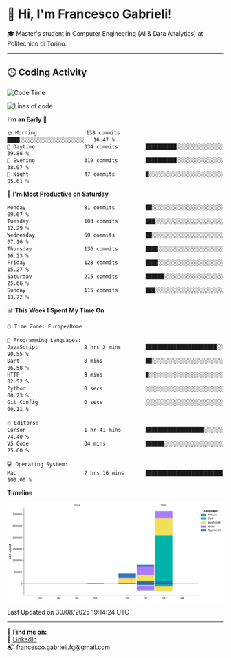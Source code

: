 # 👋 Hi, I'm Francesco Gabrieli!

🎓 Master's student in Computer Engineering (AI & Data Analytics) at Politecnico di Torino.  

---

## 🕒 Coding Activity

<!--START_SECTION:waka-->
![Code Time](http://img.shields.io/badge/Code%20Time-129%20hrs%2041%20mins-blue)

![Lines of code](https://img.shields.io/badge/From%20Hello%20World%20I%27ve%20Written-438.0%20thousand%20lines%20of%20code-blue)

**I'm an Early 🐤** 

```text
🌞 Morning                138 commits         ████░░░░░░░░░░░░░░░░░░░░░   16.47 % 
🌆 Daytime                334 commits         ██████████░░░░░░░░░░░░░░░   39.86 % 
🌃 Evening                319 commits         ██████████░░░░░░░░░░░░░░░   38.07 % 
🌙 Night                  47 commits          █░░░░░░░░░░░░░░░░░░░░░░░░   05.61 % 
```
📅 **I'm Most Productive on Saturday** 

```text
Monday                   81 commits          ██░░░░░░░░░░░░░░░░░░░░░░░   09.67 % 
Tuesday                  103 commits         ███░░░░░░░░░░░░░░░░░░░░░░   12.29 % 
Wednesday                60 commits          ██░░░░░░░░░░░░░░░░░░░░░░░   07.16 % 
Thursday                 136 commits         ████░░░░░░░░░░░░░░░░░░░░░   16.23 % 
Friday                   128 commits         ████░░░░░░░░░░░░░░░░░░░░░   15.27 % 
Saturday                 215 commits         ██████░░░░░░░░░░░░░░░░░░░   25.66 % 
Sunday                   115 commits         ███░░░░░░░░░░░░░░░░░░░░░░   13.72 % 
```


📊 **This Week I Spent My Time On** 

```text
🕑︎ Time Zone: Europe/Rome

💬 Programming Languages: 
JavaScript               2 hrs 3 mins        ███████████████████████░░   90.55 % 
Dart                     8 mins              ██░░░░░░░░░░░░░░░░░░░░░░░   06.58 % 
HTTP                     3 mins              █░░░░░░░░░░░░░░░░░░░░░░░░   02.52 % 
Python                   0 secs              ░░░░░░░░░░░░░░░░░░░░░░░░░   00.23 % 
Git Config               0 secs              ░░░░░░░░░░░░░░░░░░░░░░░░░   00.11 % 

🔥 Editors: 
Cursor                   1 hr 41 mins        ███████████████████░░░░░░   74.40 % 
VS Code                  34 mins             ██████░░░░░░░░░░░░░░░░░░░   25.60 % 

💻 Operating System: 
Mac                      2 hrs 16 mins       █████████████████████████   100.00 % 
```

**Timeline**

![Lines of Code chart](https://raw.githubusercontent.com/francescogabrieli/francescogabrieli/main/assets/bar_graph.png)


 Last Updated on 30/08/2025 19:14:24 UTC
<!--END_SECTION:waka-->


---



🔗 **Find me on:**  
💼 [LinkedIn](https://www.linkedin.com/in/francesco-gabrieli)  
📬 francesco.gabrieli.fg@gmail.com  



